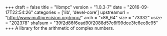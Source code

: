 +++
draft = false
title = "libmpc"
version = "1.0.3-7"
date = "2016-09-17T22:54:26"
categories = ['lib', 'devel-core']
upstreamurl = "http://www.multiprecision.org/mpc/"
arch = "x86_64"
size = "73332"
usize = "202378"
sha1sum = "39f2d86f6ead90f2088d57c6f99dce3fc6ec8c95"
+++
A library for the arithmetic of complex numbers.